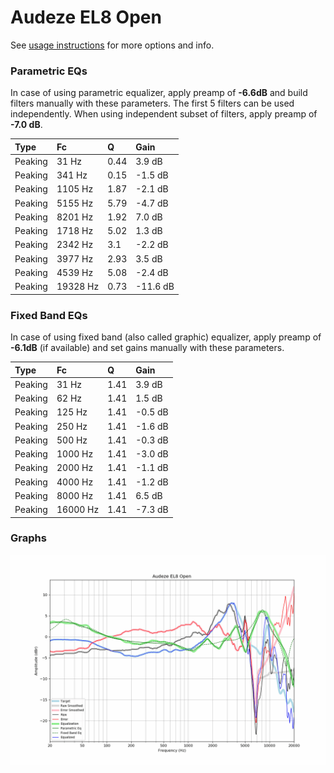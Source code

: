 # Audeze EL8 Open
See [usage instructions](https://github.com/jaakkopasanen/AutoEq#usage) for more options and info.

### Parametric EQs
In case of using parametric equalizer, apply preamp of **-6.6dB** and build filters manually
with these parameters. The first 5 filters can be used independently.
When using independent subset of filters, apply preamp of **-7.0 dB**.

| Type    | Fc       |    Q | Gain     |
|:--------|:---------|:-----|:---------|
| Peaking | 31 Hz    | 0.44 | 3.9 dB   |
| Peaking | 341 Hz   | 0.15 | -1.5 dB  |
| Peaking | 1105 Hz  | 1.87 | -2.1 dB  |
| Peaking | 5155 Hz  | 5.79 | -4.7 dB  |
| Peaking | 8201 Hz  | 1.92 | 7.0 dB   |
| Peaking | 1718 Hz  | 5.02 | 1.3 dB   |
| Peaking | 2342 Hz  | 3.1  | -2.2 dB  |
| Peaking | 3977 Hz  | 2.93 | 3.5 dB   |
| Peaking | 4539 Hz  | 5.08 | -2.4 dB  |
| Peaking | 19328 Hz | 0.73 | -11.6 dB |

### Fixed Band EQs
In case of using fixed band (also called graphic) equalizer, apply preamp of **-6.1dB**
(if available) and set gains manually with these parameters.

| Type    | Fc       |    Q | Gain    |
|:--------|:---------|:-----|:--------|
| Peaking | 31 Hz    | 1.41 | 3.9 dB  |
| Peaking | 62 Hz    | 1.41 | 1.5 dB  |
| Peaking | 125 Hz   | 1.41 | -0.5 dB |
| Peaking | 250 Hz   | 1.41 | -1.6 dB |
| Peaking | 500 Hz   | 1.41 | -0.3 dB |
| Peaking | 1000 Hz  | 1.41 | -3.0 dB |
| Peaking | 2000 Hz  | 1.41 | -1.1 dB |
| Peaking | 4000 Hz  | 1.41 | -1.2 dB |
| Peaking | 8000 Hz  | 1.41 | 6.5 dB  |
| Peaking | 16000 Hz | 1.41 | -7.3 dB |

### Graphs
![](./Audeze%20EL8%20Open.png)